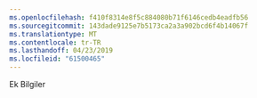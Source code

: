 ```yaml
---
ms.openlocfilehash: f410f8314e8f5c884080b71f6146cedb4eadfb56
ms.sourcegitcommit: 143dade9125e7b5173ca2a3a902bcd6f4b14067f
ms.translationtype: MT
ms.contentlocale: tr-TR
ms.lasthandoff: 04/23/2019
ms.locfileid: "61500465"
---
```

Ek Bilgiler